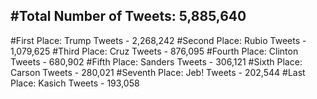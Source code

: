 #Total Number of Tweets: 5,885,640 
---
#First Place: Trump Tweets - 2,268,242
#Second Place: Rubio Tweets - 1,079,625
#Third Place: Cruz Tweets - 876,095
#Fourth Place: Clinton Tweets - 680,902
#Fifth Place: Sanders Tweets - 306,121
#Sixth Place: Carson Tweets - 280,021
#Seventh Place: Jeb! Tweets - 202,544
#Last Place: Kasich Tweets - 193,058
